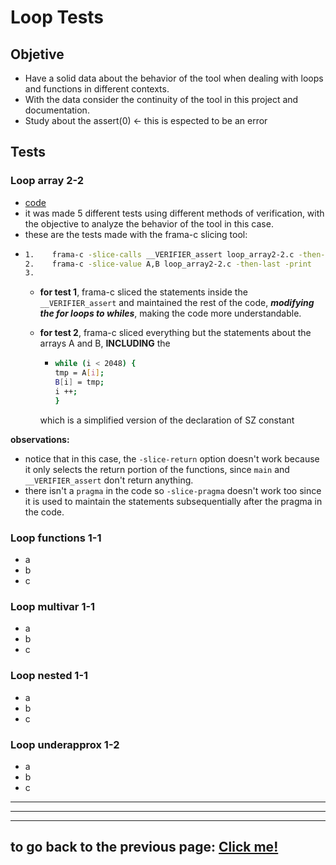 # Loop Tests

## Objetive

-   Have a solid data about the behavior of the tool when dealing with loops and functions in different contexts.
-   With the data consider the continuity of the tool in this project and documentation.
-   Study about the assert(0) <- this is espected to be an error

## Tests

### Loop array 2-2

-   [code](/tests/loop_tests/loop_array2-2.c)
-   it was made 5 different tests using different methods of verification, with the objective to analyze the behavior of the tool in this case.
-   these are the tests made with the frama-c slicing tool:
-   ```bash
    1.    frama-c -slice-calls __VERIFIER_assert loop_array2-2.c -then-last -print
    2.    frama-c -slice-value A,B loop_array2-2.c -then-last -print
    3.
    ```
    -   **for test 1**, frama-c sliced the statements inside the `__VERIFIER_assert` and maintained the rest of the code, **_modifying the for loops to whiles_**, making the code more understandable.
    -   **for test 2**, frama-c sliced everything but the statements about the arrays A and B, **INCLUDING** the
    
        -   ```bash
			while (i < 2048) {
			tmp = A[i];
			B[i] = tmp;
			i ++;
			}
			```

		which is a simplified version of the declaration of SZ constant

**observations:**

-   notice that in this case, the `-slice-return` option doesn't work because it only selects the return portion of the functions, since `main` and `__VERIFIER_assert` don't return anything.
-   there isn't a `pragma` in the code so `-slice-pragma` doesn't work too since it is used to maintain the statements subsequentially after the pragma in the code.

### Loop functions 1-1

-   a
-   b
-   c

### Loop multivar 1-1

-   a
-   b
-   c

### Loop nested 1-1

-   a
-   b
-   c

### Loop underapprox 1-2

-   a
-   b
-   c

---

---

---

## to go back to the previous page: [Click me!](../../README.md)
